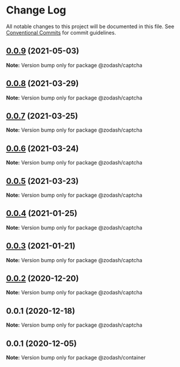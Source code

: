 # Change Log

All notable changes to this project will be documented in this file.
See [Conventional Commits](https://conventionalcommits.org) for commit guidelines.

## [0.0.9](https://github.com/zcorky/zodash/compare/@zodash/captcha@0.0.8...@zodash/captcha@0.0.9) (2021-05-03)

**Note:** Version bump only for package @zodash/captcha





## [0.0.8](https://github.com/zcorky/zodash/compare/@zodash/captcha@0.0.7...@zodash/captcha@0.0.8) (2021-03-29)

**Note:** Version bump only for package @zodash/captcha





## [0.0.7](https://github.com/zcorky/zodash/compare/@zodash/captcha@0.0.6...@zodash/captcha@0.0.7) (2021-03-25)

**Note:** Version bump only for package @zodash/captcha





## [0.0.6](https://github.com/zcorky/zodash/compare/@zodash/captcha@0.0.5...@zodash/captcha@0.0.6) (2021-03-24)

**Note:** Version bump only for package @zodash/captcha





## [0.0.5](https://github.com/zcorky/zodash/compare/@zodash/captcha@0.0.4...@zodash/captcha@0.0.5) (2021-03-23)

**Note:** Version bump only for package @zodash/captcha





## [0.0.4](https://github.com/zcorky/zodash/compare/@zodash/captcha@0.0.3...@zodash/captcha@0.0.4) (2021-01-25)

**Note:** Version bump only for package @zodash/captcha





## [0.0.3](https://github.com/zcorky/zodash/compare/@zodash/captcha@0.0.2...@zodash/captcha@0.0.3) (2021-01-21)

**Note:** Version bump only for package @zodash/captcha





## [0.0.2](https://github.com/zcorky/zodash/compare/@zodash/captcha@0.0.1...@zodash/captcha@0.0.2) (2020-12-20)

**Note:** Version bump only for package @zodash/captcha





## 0.0.1 (2020-12-18)

**Note:** Version bump only for package @zodash/captcha





## 0.0.1 (2020-12-05)

**Note:** Version bump only for package @zodash/container
